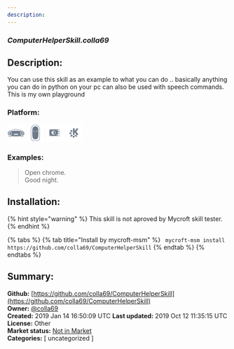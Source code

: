 ```yaml
---
description: 
---
```


### _ComputerHelperSkill.colla69_  
## Description:  
You can use this skill as an example to what you can do .. basically anything you can do in python on your pc can also be used with speech commands. This is my own playground   
  
### Platform:  
 ![Mark I](../.gitbook/assets/mark-1-icon.png)  ![Mark II](../.gitbook/assets/mark-2-icon.png)  ![Picroft](../.gitbook/assets/picroft-icon.png)  ![plasmoid](../.gitbook/assets/kde.png)   
### Examples:  
> Open chrome.  
> Good night.  
  
## Installation:  
{% hint style="warning" %}
This skill is not aproved by Mycroft skill tester.
{% endhint %}
    
{% tabs %}
{% tab title="Install by mycroft-msm" %}
``` mycroft-msm install https://github.com/colla69/ComputerHelperSkill```
{% endtab %}
  {% endtabs %}
    
## Summary:  
**Github:** [https://github.com/colla69/ComputerHelperSkill](https://github.com/colla69/ComputerHelperSkill)  
**Owner:** [@colla69](https://github.com/colla69)  
**Created:** 2019 Jan 14 16:50:09 UTC  **Last updated:** 2019 Oct 12 11:35:15 UTC  
**License:** Other  
**Market status:** [Not in Market](https://market.mycroft.ai/skill/)  
**Categories:** [ uncategorized ]   
